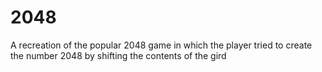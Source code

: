 # 2048
A recreation of the popular 2048 game in which the player tried to create the number 2048 by shifting the contents of the gird
